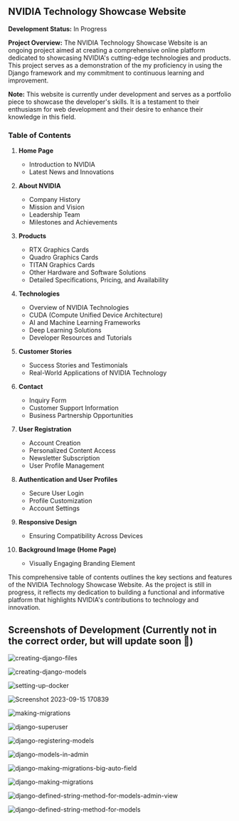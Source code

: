 ## NVIDIA Technology Showcase Website

**Development Status:** In Progress

**Project Overview:**
The NVIDIA Technology Showcase Website is an ongoing project aimed at creating a comprehensive online platform dedicated to showcasing NVIDIA's cutting-edge technologies and products. This project serves as a demonstration of the my proficiency in using the Django framework and my commitment to continuous learning and improvement. 

**Note:** This website is currently under development and serves as a portfolio piece to showcase the developer's skills. It is a testament to their enthusiasm for web development and their desire to enhance their knowledge in this field.

### Table of Contents

1. **Home Page**
   - Introduction to NVIDIA
   - Latest News and Innovations

2. **About NVIDIA**
   - Company History
   - Mission and Vision
   - Leadership Team
   - Milestones and Achievements

3. **Products**
   - RTX Graphics Cards
   - Quadro Graphics Cards
   - TITAN Graphics Cards
   - Other Hardware and Software Solutions
   - Detailed Specifications, Pricing, and Availability

4. **Technologies**
   - Overview of NVIDIA Technologies
   - CUDA (Compute Unified Device Architecture)
   - AI and Machine Learning Frameworks
   - Deep Learning Solutions
   - Developer Resources and Tutorials

5. **Customer Stories**
   - Success Stories and Testimonials
   - Real-World Applications of NVIDIA Technology

6. **Contact**
   - Inquiry Form
   - Customer Support Information
   - Business Partnership Opportunities

7. **User Registration**
   - Account Creation
   - Personalized Content Access
   - Newsletter Subscription
   - User Profile Management

8. **Authentication and User Profiles**
   - Secure User Login
   - Profile Customization
   - Account Settings

9. **Responsive Design**
   - Ensuring Compatibility Across Devices

10. **Background Image (Home Page)**
    - Visually Engaging Branding Element

This comprehensive table of contents outlines the key sections and features of the NVIDIA Technology Showcase Website. As the project is still in progress, it reflects my dedication to building a functional and informative platform that highlights NVIDIA's contributions to technology and innovation.


## Screenshots of Development (Currently not in the correct order, but will update soon 🙏)

![creating-django-files](https://github.com/ZeroTwoData/NVIDIA-Django-Angular-Project/assets/74563990/9e561f38-fdbf-4fcf-85c0-f0be9081d965)

![creating-django-models](https://github.com/ZeroTwoData/NVIDIA-Django-Angular-Project/assets/74563990/2bcfccfc-2f3b-4b48-a541-74acd5623ae4)

![setting-up-docker](https://github.com/ZeroTwoData/NVIDIA-Django-Angular-Project/assets/74563990/93d6e2a8-1039-4812-acf9-e13ad5f1374e)

![Screenshot 2023-09-15 170839](https://github.com/ZeroTwoData/NVIDIA-Django-Angular-Project/assets/74563990/9aa2bef9-0e20-4f1f-a25f-a647fab5a7b5)

![making-migrations](https://github.com/ZeroTwoData/NVIDIA-Django-Angular-Project/assets/74563990/0fcc5dd9-a16b-4bad-9c3f-1f14083fe225)

![django-superuser](https://github.com/ZeroTwoData/NVIDIA-Django-Angular-Project/assets/74563990/36210a64-55f7-4d59-85a7-5260f1c1f21d)

![django-registering-models](https://github.com/ZeroTwoData/NVIDIA-Django-Angular-Project/assets/74563990/cf2abdab-97e7-4e0d-9364-4690d811e74c)

![django-models-in-admin](https://github.com/ZeroTwoData/NVIDIA-Django-Angular-Project/assets/74563990/0a313f06-ab80-4e2d-9125-c0ba8984e612)

![django-making-migrations-big-auto-field](https://github.com/ZeroTwoData/NVIDIA-Django-Angular-Project/assets/74563990/ef8cd31e-6d91-4c6a-abc5-c571db640258)

![django-making-migrations](https://github.com/ZeroTwoData/NVIDIA-Django-Angular-Project/assets/74563990/f687060f-4c52-4d4c-be85-459dfc4bab06)

![django-defined-string-method-for-models-admin-view](https://github.com/ZeroTwoData/NVIDIA-Django-Angular-Project/assets/74563990/640c5ca8-ee95-43d0-862b-77db86bc6d83)

![django-defined-string-method-for-models](https://github.com/ZeroTwoData/NVIDIA-Django-Angular-Project/assets/74563990/52aeb86e-0d30-4e55-9d1d-4d8bec88af52)






